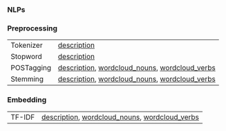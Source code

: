 
### NLPs

### Preprocessing
|  |  |
|--|--|
| Tokenizer | [description](./codes/01.wordcloud_korean.ipynb)|
| Stopword | [description](./codes/02.wordcloud_korean_stopword_regexp.ipynb)|
| POSTagging | [description](./codes/03.word_morphemes_posTagging.ipynb), [wordcloud_nouns](./quests/wordclouds_nouns.ipynb), [wordcloud_verbs](./quests/wordclouds_verbs.ipynb) |
| Stemming | [description](./codes/03.word_morphemes_posTagging.ipynb), [wordcloud_nouns](./quests/wordclouds_nouns.ipynb), [wordcloud_verbs](./quests/wordclouds_verbs.ipynb) |



### Embedding
|  |  |
|--|--|
| TF-IDF | [description](./codes/05.wordcloud_TF_IDF.ipynb), [wordcloud_nouns](./quests/wordclouds_nouns_TF_IDF.ipynb), [wordcloud_verbs](./quests/wordclouds_verbs_TF_IDF.ipynb) |
